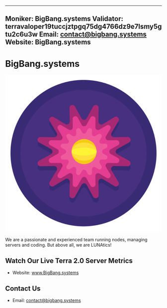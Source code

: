 
---
Moniker: BigBang.systems
Validator: terravaloper19tuccjztpgq75dg4766dz9e7lsmy5gtu2c6u3w
Email: contact@bigbang.systems
Website: BigBang.systems
---

# BigBang.systems
![Big_Bang_Logo](Big_Bang_Logo.png)

We are a passionate and experienced team running nodes, managing servers and coding. But above all, we are LUNAtics!


## Watch Our Live Terra 2.0 Server Metrics
- Website: www.BigBang.systems

## Contact Us
- Email: contact@bigbang.systems

